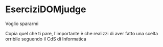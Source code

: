 # EserciziDOMjudge

Voglio spararmi

Copia quel che ti pare, l'importante è che realizzi di aver fatto una scelta orribile seguendo il CdS di Informatica
